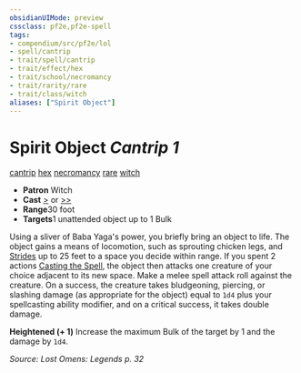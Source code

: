 ```yaml
---
obsidianUIMode: preview
cssclass: pf2e,pf2e-spell
tags:
- compendium/src/pf2e/lol
- spell/cantrip
- trait/spell/cantrip
- trait/effect/hex
- trait/school/necromancy
- trait/rarity/rare
- trait/class/witch
aliases: ["Spirit Object"]
---
```

# Spirit Object *Cantrip 1*   
[cantrip](cantrip.md)  [hex](hex-apg.md)  [necromancy](necromancy.md)  [rare](rare.md)  [witch](rules/traits/witch-apg.md)  

- **Patron** Witch
- **Cast** [>](chapter-9-playing-the-game.md#Actions "Single Action") or [>>](chapter-9-playing-the-game.md#Actions "Two-Action") 
- **Range**30 foot
- **Targets**1 unattended object up to 1 Bulk

Using a sliver of Baba Yaga's power, you briefly bring an object to life. The object gains a means of locomotion, such as sprouting chicken legs, and [Strides](stride.md) up to 25 feet to a space you decide within range. If you spent 2 actions [Casting the Spell](cast-a-spell.md), the object then attacks one creature of your choice adjacent to its new space. Make a melee spell attack roll against the creature. On a success, the creature takes bludgeoning, piercing, or slashing damage (as appropriate for the object) equal to `1d4` plus your spellcasting ability modifier, and on a critical success, it takes double damage.

**Heightened (+ 1)** Increase the maximum Bulk of the target by 1 and the damage by `1d4`.

*Source: Lost Omens: Legends p. 32*